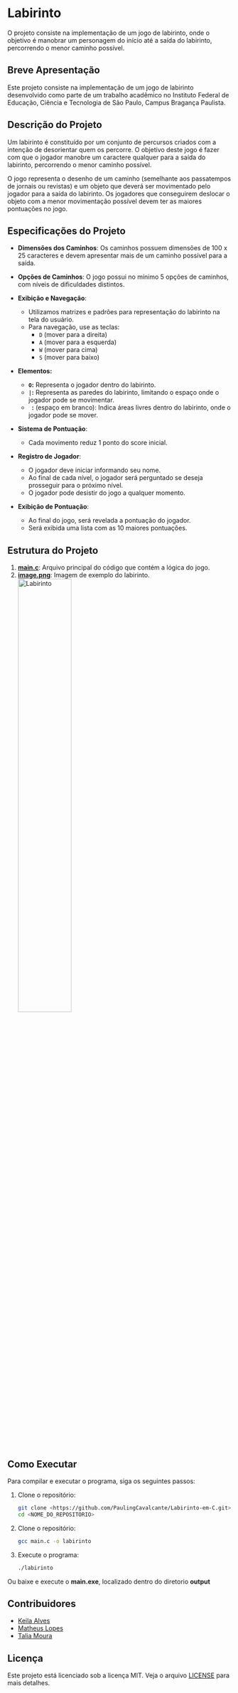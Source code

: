 # Labirinto

O projeto consiste na implementação de um jogo de labirinto, onde o objetivo é manobrar um personagem do início até a saída do labirinto, percorrendo o menor caminho possível.

## Breve Apresentação

Este projeto consiste na implementação de um jogo de labirinto desenvolvido como parte de um trabalho acadêmico no Instituto Federal de Educação, Ciência e Tecnologia de São Paulo, Campus Bragança Paulista.

## Descrição do Projeto

Um labirinto é constituído por um conjunto de percursos criados com a intenção de desorientar quem os percorre. O objetivo deste jogo é fazer com que o jogador manobre um caractere qualquer para a saída do labirinto, percorrendo o menor caminho possível.

O jogo representa o desenho de um caminho (semelhante aos passatempos de jornais ou revistas) e um objeto que deverá ser movimentado pelo jogador para a saída do labirinto. Os jogadores que conseguirem deslocar o objeto com a menor movimentação possível devem ter as maiores pontuações no jogo.

## Especificações do Projeto

- **Dimensões dos Caminhos**: Os caminhos possuem dimensões de 100 x 25 caracteres e devem apresentar mais de um caminho possível para a saída.
- **Opções de Caminhos**: O jogo possui no mínimo 5 opções de caminhos, com níveis de dificuldades distintos.
- **Exibição e Navegação**: 
  - Utilizamos matrizes e padrões para representação do labirinto na tela do usuário.
  - Para navegação, use as teclas: 
    - `D` (mover para a direita)
    - `A` (mover para a esquerda)
    - `W` (mover para cima)
    - `S` (mover para baixo)

- **Elementos:**
  - **`O`:** Representa o jogador dentro do labirinto.
  - **`|`:** Representa as paredes do labirinto, limitando o espaço onde o jogador pode se movimentar.
  - **` `:** (espaço em branco): Indica áreas livres dentro do labirinto, onde o jogador pode se mover.
- **Sistema de Pontuação**: 
  - Cada movimento reduz 1 ponto do score inicial.
- **Registro de Jogador**: 
  - O jogador deve iniciar informando seu nome.
  - Ao final de cada nível, o jogador será perguntado se deseja prosseguir para o próximo nível.
  - O jogador pode desistir do jogo a qualquer momento.
- **Exibição de Pontuação**:
  - Ao final do jogo, será revelada a pontuação do jogador.
  - Será exibida uma lista com as 10 maiores pontuações.

## Estrutura do Projeto

1. **[main.c](https://github.com/PaulingCavalcante/Labirinto-em-C/blob/main/main.c)**: Arquivo principal do código que contém a lógica do jogo.
2. **[image.png](https://i.ibb.co/TMVjChY/image.png)**: Imagem de exemplo do labirinto. <br>
   <img src="https://i.ibb.co/TMVjChY/image.png" alt="Labirinto" border="0" height="50%">

## Como Executar

Para compilar e executar o programa, siga os seguintes passos:

1. Clone o repositório:
   ```bash
   git clone <https://github.com/PaulingCavalcante/Labirinto-em-C.git>
   cd <NOME_DO_REPOSITORIO>
   ```
   
2. Clone o repositório:
   ```bash
   gcc main.c -o labirinto
   ```

2. Execute o programa:
   ```bash
   ./labirinto
   ```

Ou baixe e execute o **main.exe**, localizado dentro do diretorio **output**

## Contribuidores

- [Keila Alves](https://github.com/Keilaalves1803)
- [Matheus Lopes](https://github.com/Mathlps)
- [Talia Moura](https://github.com/TahMoura)

## Licença

Este projeto está licenciado sob a licença MIT. Veja o arquivo [LICENSE](./LICENSE) para mais detalhes.
